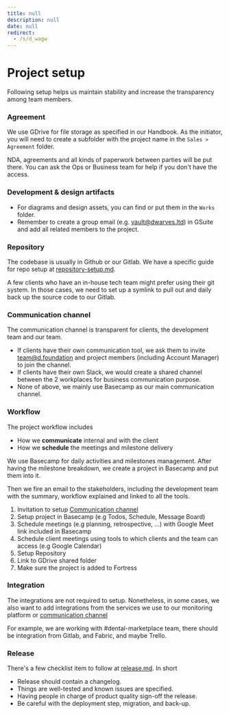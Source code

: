 ```yaml
---
title: null
description: null
date: null
redirect:
  - /s/d_wagw
---
```


# Project setup

Following setup helps us maintain stability and increase the transparency among team members.

### Agreement

We use GDrive for file storage as specified in our Handbook. As the initiator, you will need to create a subfolder with the project name in the `Sales > Agreement` folder.

NDA, agreements and all kinds of paperwork between parties will be put there. You can ask the Ops or Business team for help if you don't have the access.

### Development & design artifacts

- For diagrams and design assets, you can find or put them in the `Works` folder.
- Remember to create a group email (e.g. <vault@dwarves.ltd>) in GSuite and add all related members to the project.

### Repository

The codebase is usually in Github or our Gitlab. We have a specific guide for repo setup at [repository-setup.md](setup-repository.md).

A few clients who have an in-house tech team might prefer using their git system. In those cases, we need to set up a symlink to pull out and daily back up the source code to our Gitlab.

### Communication channel

The communication channel is transparent for clients, the development team and our team.

- If clients have their own communication tool, we ask them to invite <team@d.foundation> and project members (including Account Manager) to join the channel.
- If clients have their own Slack, we would create a shared channel between the 2 workplaces for business communication purpose.
- None of above, we mainly use Basecamp as our main communication channel.

### Workflow

The project workflow includes

- How we **communicate** internal and with the client
- How we **schedule** the meetings and milestone delivery

We use Basecamp for daily activities and milestones management. After having the milestone breakdown, we create a project in Basecamp and put them into it.

Then we fire an email to the stakeholders, including the development team with the summary, workflow explained and linked to all the tools.

1. Invitation to setup [Communication channel](#communication-channel)
2. Setup project in Basecamp (e.g Todos, Schedule, Message Board)
3. Schedule meetings (e.g planning, retrospective, ...) with Google Meet link included in Basecamp
4. Schedule client meetings using tools to which clients and the team can access (e.g Google Calendar)
5. Setup Repository
6. Link to GDrive shared folder
7. Make sure the project is added to Fortress

### Integration

The integrations are not required to setup. Nonetheless, in some cases, we also want to add integrations from the services we use to our monitoring platform or [communication channel](#communication-channel)

For example, we are working with #dental-marketplace team, there should be integration from Gitlab, and Fabric, and maybe Trello.

### Release

There's a few checklist item to follow at [release.md](release.md). In short

- Release should contain a changelog.
- Things are well-tested and known issues are specified.
- Having people in charge of product quality sign-off the release.
- Be careful with the deployment step, migration, and back-up.
